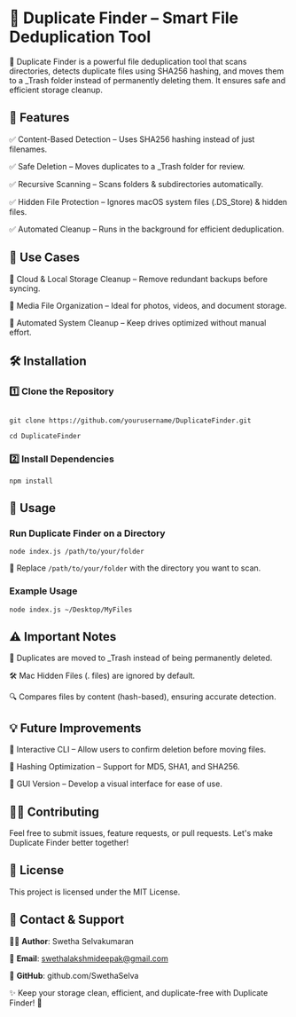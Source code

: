 # 📖 Duplicate Finder – Smart File Deduplication Tool
🚀 Duplicate Finder is a powerful file deduplication tool that scans directories, detects duplicate files using SHA256 hashing, and moves them to a _Trash folder instead of permanently deleting them. It ensures safe and efficient storage cleanup.

## 📌 Features
✅ Content-Based Detection – Uses SHA256 hashing instead of just filenames.

✅ Safe Deletion – Moves duplicates to a _Trash folder for review.

✅ Recursive Scanning – Scans folders & subdirectories automatically.

✅ Hidden File Protection – Ignores macOS system files (.DS_Store) & hidden files.

✅ Automated Cleanup – Runs in the background for efficient deduplication.

## 📂 Use Cases

📌 Cloud & Local Storage Cleanup – Remove redundant backups before syncing.

📌 Media File Organization – Ideal for photos, videos, and document storage.

📌 Automated System Cleanup – Keep drives optimized without manual effort.

## 🛠 Installation
### 1️⃣ Clone the Repository

```

git clone https://github.com/yourusername/DuplicateFinder.git

cd DuplicateFinder

```

### 2️⃣ Install Dependencies

```
npm install
```

## 🚀 Usage
### Run Duplicate Finder on a Directory
```
node index.js /path/to/your/folder
```
📌 Replace `/path/to/your/folder` with the directory you want to scan.

### Example Usage
```
node index.js ~/Desktop/MyFiles
```

## ⚠️ Important Notes
🛑 Duplicates are moved to _Trash instead of being permanently deleted.

🛠 Mac Hidden Files (. files) are ignored by default.

🔍 Compares files by content (hash-based), ensuring accurate detection.

## 💡 Future Improvements
🔹 Interactive CLI – Allow users to confirm deletion before moving files.

🔹 Hashing Optimization – Support for MD5, SHA1, and SHA256.

🔹 GUI Version – Develop a visual interface for ease of use.

## 👨‍💻 Contributing
Feel free to submit issues, feature requests, or pull requests. Let's make Duplicate Finder better together!

## 📜 License
This project is licensed under the MIT License.

## 📩 Contact & Support

👩‍💻 **Author**: Swetha Selvakumaran

📧 **Email**: swethalakshmideepak@gmail.com

🔗 **GitHub**: github.com/SwethaSelva

✨ Keep your storage clean, efficient, and duplicate-free with Duplicate Finder! 🚀









